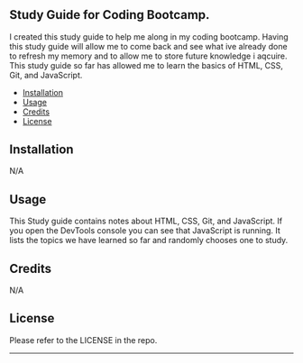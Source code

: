 # <My-Prework-Study-Guide>

## Study Guide for Coding Bootcamp.


I created this study guide to help me along in my coding bootcamp. Having this study guide will allow me to come back and see what ive already done to refresh my memory and to allow me to store future knowledge i aqcuire. This study guide so far has allowed me to learn the basics of HTML, CSS, Git, and JavaScript.




- [Installation](#installation)
- [Usage](#usage)
- [Credits](#credits)
- [License](#license)

## Installation

N/A

## Usage

This Study guide contains notes about HTML, CSS, Git, and JavaScript. If you open the DevTools console you can see that JavaScript is running. It lists the topics we have learned so far and randomly chooses one to study.





## Credits

N/A

## License

Please refer to the LICENSE in the repo.

---


